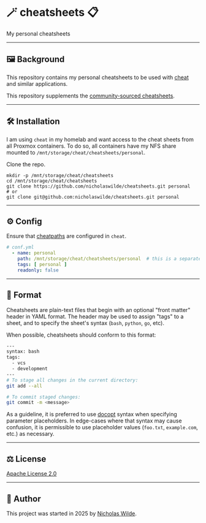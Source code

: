 # :magic_wand: cheatsheets :clipboard:

My personal cheatsheets

---

## :framed_picture: Background

This repository contains my personal cheatsheets to be used with
[cheat][1] and similar applications.

This repository supplements the [community-sourced cheatsheets][4].

---

## :hammer_and_wrench: Installation

I am using `cheat` in my homelab and want access to the cheat sheets from all Proxmox containers. To do so, all containers have my NFS share mounted to `/mnt/storage/cheat/cheatsheets/personal`.

Clone the repo.

```shell
mkdir -p /mnt/storage/cheat/cheatsheets
cd /mnt/storage/cheat/cheatsheets
git clone https://github.com/nicholaswilde/cheatsheets.git personal
# or
git clone git@github.com:nicholaswilde/cheatsheets.git personal
```

---

## :gear: Config

Ensure that [cheatpaths][5] are configured in `cheat`.

```yaml
# conf.yml
  - name: personal
    path: /mnt/storage/cheat/cheatsheets/personal  # this is a separate directory and repository than above
    tags: [ personal ]
    readonly: false        
```

---

## :page_facing_up: Format

Cheatsheets are plain-text files that begin with an optional "front matter"
header in YAML format. The header may be used to assign "tags" to a sheet, and
to specify the sheet's syntax (`bash`, `python`, `go`, etc).

When possible, cheatsheets should conform to this format:

```sh
---
syntax: bash
tags: 
  - vcs
  - development
---
# To stage all changes in the current directory:
git add --all

# To commit staged changes:
git commit -m <message>
```

As a guideline, it is preferred to use [docopt][3] syntax when specifying
parameter placeholders. In edge-cases where that syntax may cause confusion, it
is permissible to use placeholder values (`foo.txt`, `example.com`, etc.) as
necessary.

---

## :balance_scale: License

[Apache License 2.0](./LICENSE)

---

## :pencil: Author

This project was started in 2025 by [Nicholas Wilde][2].

[1]: <https://github.com/cheat/cheat>
[2]: <https://github.com/nicholaswilde/>
[3]: <http://docopt.org>
[4]: <https://github.com/cheat/cheatsheets>
[5]: <>